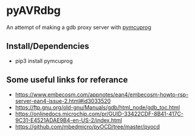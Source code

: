 # pyAVRdbg
An attempt of making a gdb proxy server with [pymcuprog](https://pypi.org/project/pymcuprog/)

## Install/Dependencies

- pip3 install pymcuprog

## Some useful links for referance
- https://www.embecosm.com/appnotes/ean4/embecosm-howto-rsp-server-ean4-issue-2.html#id3033520
- https://ftp.gnu.org/old-gnu/Manuals/gdb/html_node/gdb_toc.html
- https://onlinedocs.microchip.com/pr/GUID-33422CDF-8B41-417C-9C31-E4521ADAE9B4-en-US-2/index.html
- https://github.com/mbedmicro/pyOCD/tree/master/pyocd
